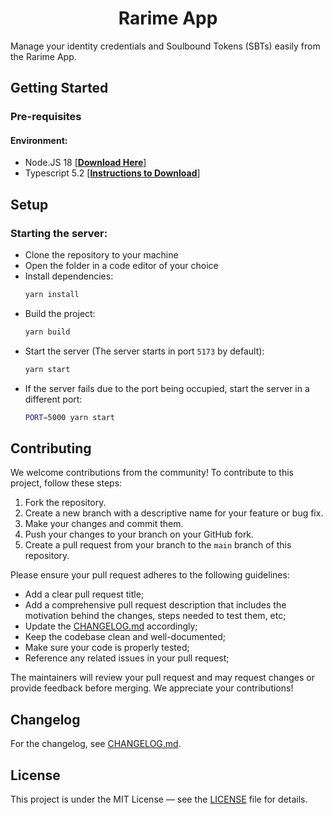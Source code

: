 <div align="center"><h1><b>Rarime App</b></h1></div>

Manage your identity credentials and Soulbound Tokens (SBTs) easily from the Rarime App.

## Getting Started

### Pre-requisites

#### Environment:

- Node.JS 18 [**[Download Here]**]
- Typescript 5.2 [**[Instructions to Download]**]

## Setup

### Starting the server:

- Clone the repository to your machine
- Open the folder in a code editor of your choice
- Install dependencies:
  ```bash
  yarn install
  ```
- Build the project:
  ```bash
  yarn build
  ```
- Start the server (The server starts in port `5173` by default):
  ```bash
  yarn start
  ```
- If the server fails due to the port being occupied, start the server in a different port:
  ```bash
  PORT=5000 yarn start
  ```

## Contributing

We welcome contributions from the community! To contribute to this project, follow these steps:

1. Fork the repository.
1. Create a new branch with a descriptive name for your feature or bug fix.
1. Make your changes and commit them.
1. Push your changes to your branch on your GitHub fork.
1. Create a pull request from your branch to the `main` branch of this repository.

Please ensure your pull request adheres to the following guidelines:
- Add a clear pull request title;
- Add a comprehensive pull request description that includes the motivation behind the changes, steps needed to test them, etc;
- Update the [CHANGELOG.md] accordingly;
- Keep the codebase clean and well-documented;
- Make sure your code is properly tested;
- Reference any related issues in your pull request;

The maintainers will review your pull request and may request changes or provide feedback before merging. We appreciate your contributions!


## Changelog

For the changelog, see [CHANGELOG.md](./CHANGELOG.md).

## License

This project is under the MIT License — see the [LICENSE](./LICENSE) file for details.

[Rarimo Proof of Humanity]: https://docs.rarimo.com/use-cases/proof-of-humanity
[Download Here]: https://nodejs.org/en/download/
[Instructions to Download]: https://www.typescriptlang.org/download
[CHANGELOG.md]: ./CHANGELOG.md
